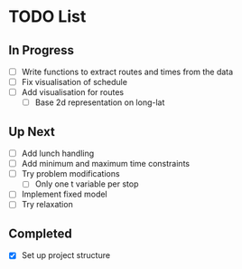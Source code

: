 # TODO List

## In Progress
- [ ] Write functions to extract routes and times from the data
- [ ] Fix visualisation of schedule
- [ ] Add visualisation for routes
  - [ ] Base 2d representation on long-lat

## Up Next
- [ ] Add lunch handling
- [ ] Add minimum and maximum time constraints
- [ ] Try problem modifications
  - [ ] Only one t variable per stop
- [ ] Implement fixed model
- [ ] Try relaxation

## Completed
- [x] Set up project structure